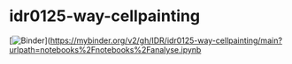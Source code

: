 # idr0125-way-cellpainting
[![Binder](https://mybinder.org/badge_logo.svg)](https://mybinder.org/v2/gh/IDR/idr0125-way-cellpainting/main?urlpath=notebooks%2Fnotebooks%2Fanalyse.ipynb
